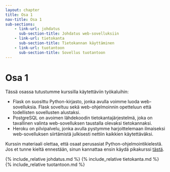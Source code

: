 ```yaml
---
layout: chapter
title: Osa 1
nav-title: Osa 1
sub-sections:
    - link-url: johdatus
      sub-section-title: Johdatus web-sovelluksiin
    - link-url: tietokanta
      sub-section-title: Tietokannan käyttäminen
    - link-url: tuotantoon
      sub-section-title: Sovellus tuotantoon
---
```

# Osa 1

Tässä osassa tutustumme kurssilla käytettäviin työkaluihin:

* Flask on suosittu Python-kirjasto, jonka avulla voimme luoda web-sovelluksia.
  Flask soveltuu sekä web-ohjelmoinnin opetteluun että todellisten sovellusten alustaksi.
* PostgreSQL on avoimen lähdekoodin tietokantajärjestelmä, joka on tavallinen
  valinta web-sovelluksen taustalla olevaksi tietokannaksi.
* Heroku on pilvipalvelu, jonka avulla pystymme harjoittelemaan ilmaiseksi
  web-sovelluksen siirtämistä julkisesti nettiin kaikkien käytettäväksi.

Kurssin materiaali olettaa, että osaat perusasiat Python-ohjelmointikielestä.
Jos et tunne kieltä ennestään, sinun kannattaa ensin käydä pikakurssi [tästä](TODO).


{% include_relative johdatus.md %}
{% include_relative tietokanta.md %}
{% include_relative tuotantoon.md %}
